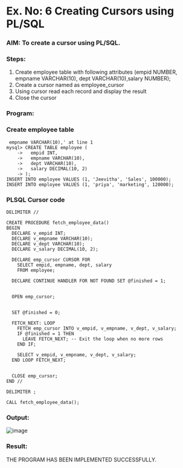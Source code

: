 # Ex. No: 6 Creating Cursors using PL/SQL

### AIM: To create a cursor using PL/SQL.

### Steps:
1. Create employee table with following attributes (empid NUMBER, empname VARCHAR(10), dept VARCHAR(10),salary NUMBER);
2. Create a cursor named as employee_cursor
3. Using cursor read each record and display the result
4. Close the cursor

### Program:
### Create employee table
```
 empname VARCHAR(10),' at line 1
mysql> CREATE TABLE employee (
    ->   empid INT,
    ->   empname VARCHAR(10),
    ->   dept VARCHAR(10),
    ->   salary DECIMAL(10, 2)
    -> );
INSERT INTO employee VALUES (1, 'Jeevitha', 'Sales', 100000);
INSERT INTO employee VALUES (1, 'priya', 'marketing', 120000);
```

### PLSQL Cursor code
```
DELIMITER //

CREATE PROCEDURE fetch_employee_data()
BEGIN
  DECLARE v_empid INT;
  DECLARE v_empname VARCHAR(10);
  DECLARE v_dept VARCHAR(10);
  DECLARE v_salary DECIMAL(10, 2);
  
  DECLARE emp_cursor CURSOR FOR
    SELECT empid, empname, dept, salary
    FROM employee;
  
  DECLARE CONTINUE HANDLER FOR NOT FOUND SET @finished = 1;
  

  OPEN emp_cursor;
  

  SET @finished = 0;
  
  FETCH_NEXT: LOOP
    FETCH emp_cursor INTO v_empid, v_empname, v_dept, v_salary;
    IF @finished = 1 THEN
      LEAVE FETCH_NEXT; -- Exit the loop when no more rows
    END IF;

    SELECT v_empid, v_empname, v_dept, v_salary;
  END LOOP FETCH_NEXT;
  
 
  CLOSE emp_cursor;
END //

DELIMITER ;

CALL fetch_employee_data();
```
### Output:
![image](https://github.com/Jeevithaelumalai/Ex-no-6-Creating-Cursors-using-PL-SQL/assets/118708245/5cadc86a-22ef-443f-941a-2cec3837af5b)


### Result:
THE PROGRAM HAS BEEN IMPLEMENTED SUCCESSFULLY.

